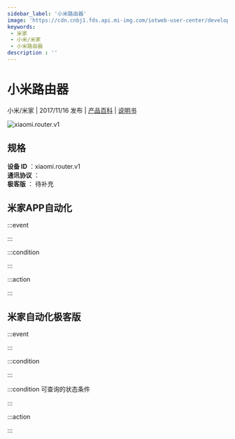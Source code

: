 ```yaml
---
sidebar_label: '小米路由器'
image: 'https://cdn.cnbj1.fds.api.mi-img.com/iotweb-user-center/developer_1679047509367jTkHWAXL.png?GalaxyAccessKeyId=AKVGLQWBOVIRQ3XLEW&Expires=9223372036854775807&Signature=vzBbHtRemVBU71hCieYaHwVN0MM='
keywords: 
 - 米家
 - 小米/米家
 - 小米路由器
description : ''
---
```

# 小米路由器

小米/米家 | 2017/11/16 发布 | [产品百科](https://home.mi.com/webapp/content/baike/product/index.html?model=xiaomi.router.v1/) | [说明书](https://home.mi.com/views/introduction.html?model=xiaomi.router.v1&region=cn)

![xiaomi.router.v1](https://cdn.cnbj1.fds.api.mi-img.com/iotweb-user-center/developer_1679047509367jTkHWAXL.png?GalaxyAccessKeyId=AKVGLQWBOVIRQ3XLEW&Expires=9223372036854775807&Signature=vzBbHtRemVBU71hCieYaHwVN0MM=)

## 规格  
> 
**设备 ID** ：xiaomi.router.v1  
**通讯协议** ：  
**极客版**  ： 待补充 


## 米家APP自动化  

:::event  

:::

:::condition  

:::

:::action   

:::

## 米家自动化极客版  

:::event  

:::

:::condition  

:::

:::condition 可查询的状态条件  

:::

:::action  

:::

        
